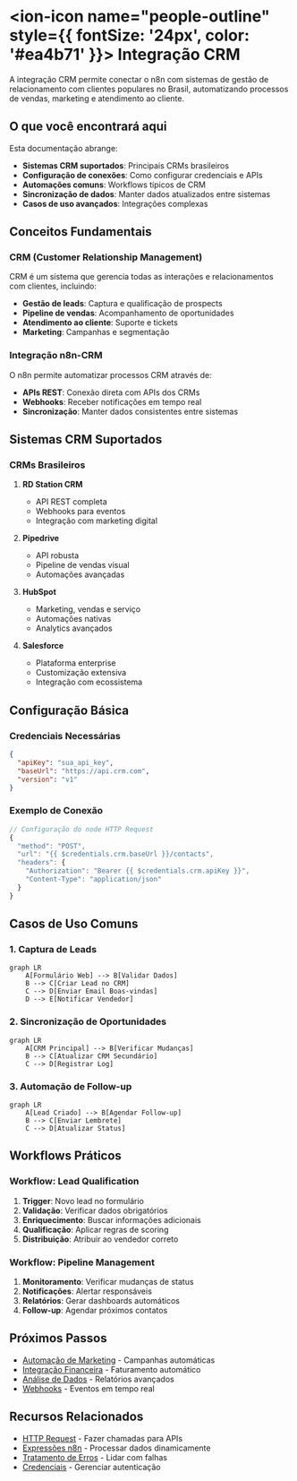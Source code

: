 # <ion-icon name="people-outline" style={{ fontSize: '24px', color: '#ea4b71' }}></ion-icon> Integração CRM

A integração CRM permite conectar o n8n com sistemas de gestão de relacionamento com clientes populares no Brasil, automatizando processos de vendas, marketing e atendimento ao cliente.

## O que você encontrará aqui

Esta documentação abrange:

- **Sistemas CRM suportados**: Principais CRMs brasileiros
- **Configuração de conexões**: Como configurar credenciais e APIs
- **Automações comuns**: Workflows típicos de CRM
- **Sincronização de dados**: Manter dados atualizados entre sistemas
- **Casos de uso avançados**: Integrações complexas

## Conceitos Fundamentais

### CRM (Customer Relationship Management)

CRM é um sistema que gerencia todas as interações e relacionamentos com clientes, incluindo:

- **Gestão de leads**: Captura e qualificação de prospects
- **Pipeline de vendas**: Acompanhamento de oportunidades
- **Atendimento ao cliente**: Suporte e tickets
- **Marketing**: Campanhas e segmentação

### Integração n8n-CRM

O n8n permite automatizar processos CRM através de:

- **APIs REST**: Conexão direta com APIs dos CRMs
- **Webhooks**: Receber notificações em tempo real
- **Sincronização**: Manter dados consistentes entre sistemas

## Sistemas CRM Suportados

### CRMs Brasileiros

1. **RD Station CRM**
   - API REST completa
   - Webhooks para eventos
   - Integração com marketing digital

2. **Pipedrive**
   - API robusta
   - Pipeline de vendas visual
   - Automações avançadas

3. **HubSpot**
   - Marketing, vendas e serviço
   - Automações nativas
   - Analytics avançados

4. **Salesforce**
   - Plataforma enterprise
   - Customização extensiva
   - Integração com ecossistema

## Configuração Básica

### Credenciais Necessárias

```json
{
  "apiKey": "sua_api_key",
  "baseUrl": "https://api.crm.com",
  "version": "v1"
}
```

### Exemplo de Conexão

```javascript
// Configuração do node HTTP Request
{
  "method": "POST",
  "url": "{{ $credentials.crm.baseUrl }}/contacts",
  "headers": {
    "Authorization": "Bearer {{ $credentials.crm.apiKey }}",
    "Content-Type": "application/json"
  }
}
```

## Casos de Uso Comuns

### 1. Captura de Leads

```mermaid
graph LR
    A[Formulário Web] --> B[Validar Dados]
    B --> C[Criar Lead no CRM]
    C --> D[Enviar Email Boas-vindas]
    D --> E[Notificar Vendedor]
```

### 2. Sincronização de Oportunidades

```mermaid
graph LR
    A[CRM Principal] --> B[Verificar Mudanças]
    B --> C[Atualizar CRM Secundário]
    C --> D[Registrar Log]
```

### 3. Automação de Follow-up

```mermaid
graph LR
    A[Lead Criado] --> B[Agendar Follow-up]
    B --> C[Enviar Lembrete]
    C --> D[Atualizar Status]
```

## Workflows Práticos

### Workflow: Lead Qualification

1. **Trigger**: Novo lead no formulário
2. **Validação**: Verificar dados obrigatórios
3. **Enriquecimento**: Buscar informações adicionais
4. **Qualificação**: Aplicar regras de scoring
5. **Distribuição**: Atribuir ao vendedor correto

### Workflow: Pipeline Management

1. **Monitoramento**: Verificar mudanças de status
2. **Notificações**: Alertar responsáveis
3. **Relatórios**: Gerar dashboards automáticos
4. **Follow-up**: Agendar próximos contatos

## Próximos Passos

- [Automação de Marketing](/integracoes-br/marketing/email-automation) - Campanhas automáticas
- [Integração Financeira](/integracoes-br/financeiro/nfe-integracao) - Faturamento automático
- [Análise de Dados](/logica-e-dados/data/agregacoes-estatisticas) - Relatórios avançados
- [Webhooks](/integracoes/webhooks) - Eventos em tempo real

## Recursos Relacionados

- [HTTP Request](/integracoes/builtin-nodes/http-requests/http-request) - Fazer chamadas para APIs
- [Expressões n8n](/logica-e-dados/expressoes) - Processar dados dinamicamente
- [Tratamento de Erros](/logica-e-dados/flow-logic/error-handling) - Lidar com falhas
- [Credenciais](/usando-n8n/credenciais/criar-editar) - Gerenciar autenticação 